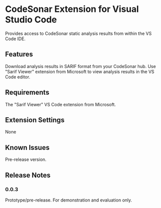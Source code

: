 # CodeSonar Extension for Visual Studio Code

Provides access to CodeSonar static analysis results from within the VS Code IDE.

## Features

Download analysis results in SARIF format from your CodeSonar hub.  Use "Sarif Viewer" extension from Microsoft to view analysis results in the VS Code editor.

## Requirements

The "Sarif Viewer" VS Code extension from Microsoft.

## Extension Settings

None

## Known Issues

Pre-release version.

## Release Notes

### 0.0.3

Prototype/pre-release.  For demonstration and evaluation only.
